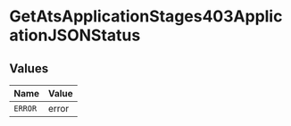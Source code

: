 # GetAtsApplicationStages403ApplicationJSONStatus


## Values

| Name    | Value   |
| ------- | ------- |
| `ERROR` | error   |